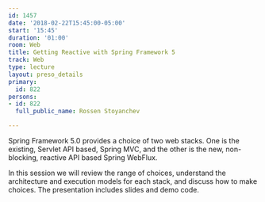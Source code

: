 ```yaml
---
id: 1457
date: '2018-02-22T15:45:00-05:00'
start: '15:45'
duration: '01:00'
room: Web
title: Getting Reactive with Spring Framework 5
track: Web
type: lecture
layout: preso_details
primary:
  id: 822
persons:
- id: 822
  full_public_name: Rossen Stoyanchev

---
```

Spring Framework 5.0 provides a choice of two web stacks. One is the existing, Servlet API based, Spring MVC, and the other is the new, non-blocking, reactive API based Spring WebFlux. 

In this session we will review the range of choices, understand the architecture and execution models for each stack, and discuss how to make choices. The presentation includes slides and demo code.